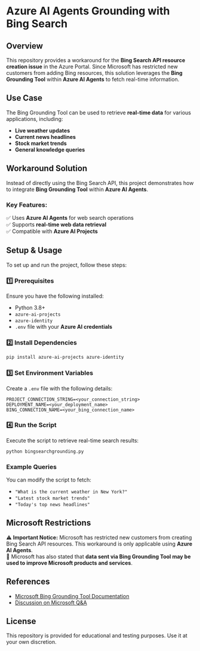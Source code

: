 # Azure AI Agents Grounding with Bing Search

## Overview
This repository provides a workaround for the **Bing Search API resource creation issue** in the Azure Portal. Since Microsoft has restricted new customers from adding Bing resources, this solution leverages the **Bing Grounding Tool** within **Azure AI Agents** to fetch real-time information.

## Use Case
The Bing Grounding Tool can be used to retrieve **real-time data** for various applications, including:
- **Live weather updates**
- **Current news headlines**
- **Stock market trends**
- **General knowledge queries**

## Workaround Solution
Instead of directly using the Bing Search API, this project demonstrates how to integrate **Bing Grounding Tool** within **Azure AI Agents**.

### Key Features:
✅ Uses **Azure AI Agents** for web search operations  
✅ Supports **real-time web data retrieval**  
✅ Compatible with **Azure AI Projects**  

## Setup & Usage
To set up and run the project, follow these steps:

### 1️⃣ Prerequisites
Ensure you have the following installed:
- Python 3.8+
- `azure-ai-projects`
- `azure-identity`
- `.env` file with your **Azure AI credentials**  

### 2️⃣ Install Dependencies
```bash
pip install azure-ai-projects azure-identity
```

### 3️⃣ Set Environment Variables
Create a `.env` file with the following details:
```env
PROJECT_CONNECTION_STRING=<your_connection_string>
DEPLOYMENT_NAME=<your_deployment_name>
BING_CONNECTION_NAME=<your_bing_connection_name>
```

### 4️⃣ Run the Script
Execute the script to retrieve real-time search results:
```bash
python bingsearchgrounding.py
```

### Example Queries
You can modify the script to fetch:
- `"What is the current weather in New York?"`
- `"Latest stock market trends"`
- `"Today's top news headlines"`

## Microsoft Restrictions
⚠️ **Important Notice:** Microsoft has restricted new customers from creating Bing Search API resources. This workaround is only applicable using **Azure AI Agents**.  
📌 Microsoft has also stated that **data sent via Bing Grounding Tool may be used to improve Microsoft products and services**.

## References
- [Microsoft Bing Grounding Tool Documentation](https://learn.microsoft.com/en-us/azure/ai-services/agents/how-to/tools/bing-grounding?tabs=python&pivots=overview)
- [Discussion on Microsoft Q&A](https://learn.microsoft.com/en-us/answers/questions/2156511/your-account-is-not-approved-for-this-resource-err)

## License
This repository is provided for educational and testing purposes. Use it at your own discretion.
